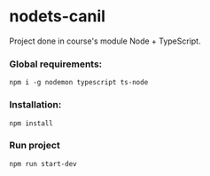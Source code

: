 # nodets-canil
Project done in course's module Node + TypeScript.

### Global requirements:
`npm i -g nodemon typescript ts-node`

### Installation:
`npm install`

### Run project
`npm run start-dev`